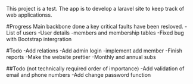 This project is a test. The app is to develop a laravel site to keep track of web applicationss.

#Progress
Main backbone done a key critical faults have been resloved.
-List of users
-User details
-members and membership tables
-Fixed bug with Bootstrap intergration

#Todo
-Add relations
-Add admin login
-implement add member
-Finish reports 
-Make the website prettier
-Monthly and annual subs

##Todo (not technically required order of importance)
-Add validation of email and phone numbers
-Add change password function
